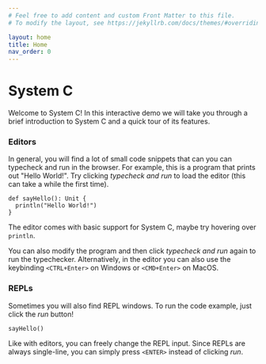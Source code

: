 ```yaml
---
# Feel free to add content and custom Front Matter to this file.
# To modify the layout, see https://jekyllrb.com/docs/themes/#overriding-theme-defaults

layout: home
title: Home
nav_order: 0
---
```



# System C

Welcome to System C!  In this interactive demo we will take you through a
brief introduction to System C and a quick tour of its features.


### Editors

In general, you will find a lot of small code snippets that can you can typecheck and run in the browser.
For example, this is a program that prints out "Hello World!". Try clicking _typecheck and run_ to load the editor (this can take a while the first time).
```effekt
def sayHello(): Unit {
  println("Hello World!")
}
```
The editor comes with basic support for System C, maybe try hovering over `println`.

You can also modify the program and then click _typecheck and run_ again to run the typechecker.
Alternatively, in the editor you can also use the keybinding `<CTRL+Enter>` on Windows or `<CMD+Enter>` on MacOS.

### REPLs
Sometimes you will also find REPL windows. To run the code example, just click the _run_ button!
```effekt:repl
sayHello()
```
Like with editors, you can freely change the REPL input. Since REPLs are always single-line, you can simply press `<ENTER>` instead of clicking _run_.